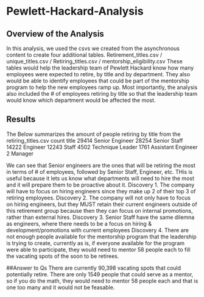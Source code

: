 # Pewlett-Hackard-Analysis

## Overview of the Analysis
In this analysis, we used the csvs we created from the asynchronous content to create four additional tables.
Retirement_titles.csv / unique_titles.csv / Retiring_titles.csv / mentorship_eligibility.csv
These tables would help the leadership team of Pewlett Hackard know how many employees were expected to retire, by title and by department. They also would be able to identify employees that could be part of the mentorship program to help the new employees ramp up. Most importantly, the analysis also included the # of employees retiring by title so that the leadership team would know which department would be affected the most. 


## Results

The Below summarizes the amount of people retiring by title from the retiring_titles.csv
count	title
29414	Senior Engineer
28254	Senior Staff
14222	Engineer
12243	Staff
4502	Technique Leader
1761	Assistant Engineer
2	Manager

We can see that Senior engineers are the ones that will be retiring the most in terms of # of employees, followed by Senior Staff, Engineer, etc. THis is useful because it lets us know what departments will need to hire the most and it will prepare them to be proactive about it.
Discovery 1. The company will have to focus on hiring engineers since they make up 2 of their top 3 of retiring employees. 
Discovery 2. The company will not only have to focus on hiring engineers, but they MUST retain their current engineers outside of this retirement group because then they can focus on internal promotions, rather than external hires. 
Discovery 3. Senior Staff have the same dilemna as engineers, where there needs to be a focus on hiring & development/promotions with current employees
Discovery 4. There are not enough people available for the mentorship program that the leadership is trying to create, currently as is, if everyone available for the program were able to participate, they would need to mentor 58 people each to fill the vacating spots of the soon to be retirees. 

##Answer to Qs
There are currently 90,398 vacating spots that could potentially retire. 
There are only 1549 people that could serve as a mentor, so if you do the math, they would need to mentor 58 people each and that is one too many and it would not be feasable. 
